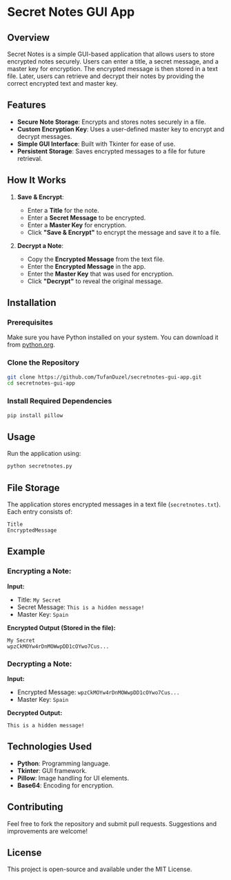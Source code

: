 # Secret Notes GUI App

## Overview
Secret Notes is a simple GUI-based application that allows users to store encrypted notes securely. Users can enter a title, a secret message, and a master key for encryption. The encrypted message is then stored in a text file. Later, users can retrieve and decrypt their notes by providing the correct encrypted text and master key.

## Features
- **Secure Note Storage**: Encrypts and stores notes securely in a file.
- **Custom Encryption Key**: Uses a user-defined master key to encrypt and decrypt messages.
- **Simple GUI Interface**: Built with Tkinter for ease of use.
- **Persistent Storage**: Saves encrypted messages to a file for future retrieval.

## How It Works
1. **Save & Encrypt**:
   - Enter a **Title** for the note.
   - Enter a **Secret Message** to be encrypted.
   - Enter a **Master Key** for encryption.
   - Click **"Save & Encrypt"** to encrypt the message and save it to a file.

2. **Decrypt a Note**:
   - Copy the **Encrypted Message** from the text file.
   - Enter the **Encrypted Message** in the app.
   - Enter the **Master Key** that was used for encryption.
   - Click **"Decrypt"** to reveal the original message.

## Installation
### Prerequisites
Make sure you have Python installed on your system. You can download it from [python.org](https://www.python.org/downloads/).

### Clone the Repository
```bash
git clone https://github.com/TufanDuzel/secretnotes-gui-app.git
cd secretnotes-gui-app
```

### Install Required Dependencies
```bash
pip install pillow
```

## Usage
Run the application using:
```bash
python secretnotes.py
```

## File Storage
The application stores encrypted messages in a text file (`secretnotes.txt`). Each entry consists of:
```
Title
EncryptedMessage
```

## Example
### Encrypting a Note:
**Input:**
- Title: `My Secret`
- Secret Message: `This is a hidden message!`
- Master Key: `Spain`

**Encrypted Output (Stored in the file):**
```
My Secret
wpzCkMOYw4rDnMOWwpDD1cOYwo7Cus...
```

### Decrypting a Note:
**Input:**
- Encrypted Message: `wpzCkMOYw4rDnMOWwpDD1cOYwo7Cus...`
- Master Key: `Spain`

**Decrypted Output:**
```
This is a hidden message!
```

## Technologies Used
- **Python**: Programming language.
- **Tkinter**: GUI framework.
- **Pillow**: Image handling for UI elements.
- **Base64**: Encoding for encryption.

## Contributing
Feel free to fork the repository and submit pull requests. Suggestions and improvements are welcome!

## License
This project is open-source and available under the MIT License.
